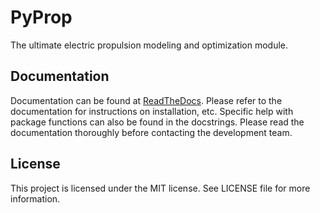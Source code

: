 # PyProp
The ultimate electric propulsion modeling and optimization module.

## Documentation
Documentation can be found at [ReadTheDocs](https://pyprop.readthedocs.io). Please refer to the documentation for instructions on installation, etc. Specific help with package functions can also be found in the docstrings. Please read the documentation thoroughly before contacting the development team.

## License
This project is licensed under the MIT license. See LICENSE file for more information. 